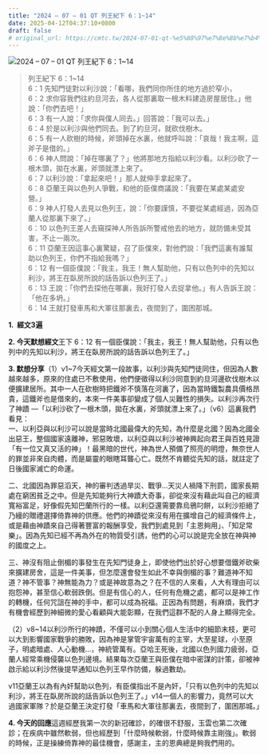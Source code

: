 ```yaml
---
title: "2024 – 07 – 01 QT 列王紀下 6：1~14"
date: 2025-04-12T04:37:10+0800
draft: false
# original_url: https://cmtc.tw/2024-07-01-qt-%e5%88%97%e7%8e%8b%e7%b4%80%e4%b8%8b-6%ef%bc%9a114
---
```


![2024 – 07 – 01 QT 列王紀下 6：1\~14](/images/qt.jpg  "2024 – 07 – 01 QT 列王紀下 6：1\~14")

> 列王紀下 6：1\~14  
> 6：1 先知門徒對以利沙說：「看哪，我們同你所住的地方過於窄小，  
> 6：2 求你容我們往約旦河去，各人從那裏取一根木料建造房屋居住。」他說：「你們去吧！」  
> 6：3 有一人說：「求你與僕人同去。」回答說：「我可以去。」  
> 6：4 於是以利沙與他們同去。到了約旦河，就砍伐樹木。  
> 6：5 有一人砍樹的時候，斧頭掉在水裏，他就呼叫說：「哀哉！我主啊，這斧子是借的。」  
> 6：6 神人問說：「掉在哪裏了？」他將那地方指給以利沙看。以利沙砍了一根木頭，拋在水裏，斧頭就漂上來了。  
> 6：7 以利沙說：「拿起來吧！」那人就伸手拿起來了。  
> 6：8 亞蘭王與以色列人爭戰，和他的臣僕商議說：「我要在某處某處安營。」  
> 6：9 神人打發人去見以色列王，說：「你要謹慎，不要從某處經過，因為亞蘭人從那裏下來了。」  
> 6：10 以色列王差人去窺探神人所告訴所警戒他去的地方，就防備未受其害，不止一兩次。  
> 6：11 亞蘭王因這事心裏驚疑，召了臣僕來，對他們說：「我們這裏有誰幫助以色列王，你們不指給我嗎？」  
> 6：12 有一個臣僕說：「我主，我王！無人幫助他，只有以色列中的先知以利沙，將王在臥房所說的話告訴以色列王了。」  
> 6：13 王說：「你們去探他在哪裏，我好打發人去捉拿他。」有人告訴王說：「他在多坍。」  
> 6：14 王就打發車馬和大軍往那裏去，夜間到了，圍困那城。

**1.  經文3遍**

**2. 今天默想經文**王下 6：12 有一個臣僕說：「我主，我王！無人幫助他，只有以色列中的先知以利沙，將王在臥房所說的話告訴以色列王了。」

**3. 默想分享**（1）v1\~7今天經文第一段故事，以利沙與先知門徒同住，但因為人數越來越多，原來的住處已不敷使用，他們便徵得以利沙同意到約旦河邊砍伐樹木以便擴建居所。其中一人在砍樹時把鐵斧不慎落在河裏了，因為當時鐵製農具價格昂貴，這鐵斧也是借來的，本來一件美事卻變成了個人災難性的損失。以利沙再次行了神蹟 —「以利沙砍了一根木頭，拋在水裏，斧頭就漂上來了。」（v6）這裏我們看見：  
一、以利亞與以利沙可以說是當時北國最偉大的先知，為什麼是北國？因為北國全出惡王，整個國家遠離神，邪惡敗壞，以利亞與以利沙被神興起向君王與百姓見證「有一位又真又活的神」！最黑暗的世代，神為世人預備了照亮的明燈，無奈世人的罪並非來自肉體，而是屬靈的眼瞎耳聾心亡。既然不肯聽從先知的話，就註定了日後國家滅亡的命運。

二、北國因為罪惡滔天，神的審判透過旱災、戰爭…天災人禍降下刑罰，國家長期處在窮困貧乏之中。但是先知能夠行大神蹟大奇事，卻從來沒有藉此叫自己的經濟寬裕富足，好像假先知巴蘭所行的一樣。以利亞還需要靠烏鴉叼餅，以利沙拒絕了乃縵的贈禮選擇倚靠神的供應。他們的神蹟從來沒有用在擴增自己的經濟條件上，或是藉由神蹟來自己得著豐富的報酬享受，我們到處見到「主恩夠用」、「知足常樂」。因為先知已經不再為外在的物質受引誘，他們的心可以說是完全放在神與神的國度之上。

三、神沒有阻止倒楣的事發生在先知門徒身上，即使他們出於好心想要借鐵斧砍柴來擴建房舍，這是一件美事，但怎麼還會發生如此不幸與倒楣的事？難道神不知道？神不管事？神無能為力？或是神故意為之？在不信的人來看，人大有理由可以抱怨神，甚至信心軟弱跌倒。但是有信心的人，任何有危機之處，都可以是神工作的轉機，任何咒詛在神的手中，都可以成為祝福。正因為有問題，有麻煩，我們才有機會經歷到神細微的愛心看顧與大能彰顯，在我們這群不配的人身上顯得完全。

（2）v8\~14以利沙所行的神蹟，不僅可以小到關心個人生活中的細節末枝，更可以大到影響國家戰爭的勝敗，因為神是掌管宇宙萬有的主宰，大至星球，小至原子，明處暗處、人心動機…，神統管萬有。亞哈王死後，北國以色列國力疲弱，亞蘭人經常乘機侵襲以色列邊境。結果每次亞蘭王與臣僕在暗中密謀的計策，卻被神啟示給以利沙然後提早通知以色列王早作防備，躲過數劫。

v11亞蘭王以為有內奸幫助以色列，有臣僕指出不是內奸，「只有以色列中的先知以利沙，將王在臥房所說的話告訴以色列王了。」v14一個人的影響力，竟然可以大過國家軍隊？於是亞蘭王決定打發「車馬和大軍往那裏去，夜間到了，圍困那城。」

**4. 今天的回應**這週經歷我第一次的新冠確診，的確很不舒服，玉雲也第二次確診；在疾病中雖然軟弱，但也經歷到「什麼時候軟弱，什麼時候靠主剛強」。軟弱的時候，正是操練倚靠神的最佳機會，感謝主，主的恩典總是夠我們用的。